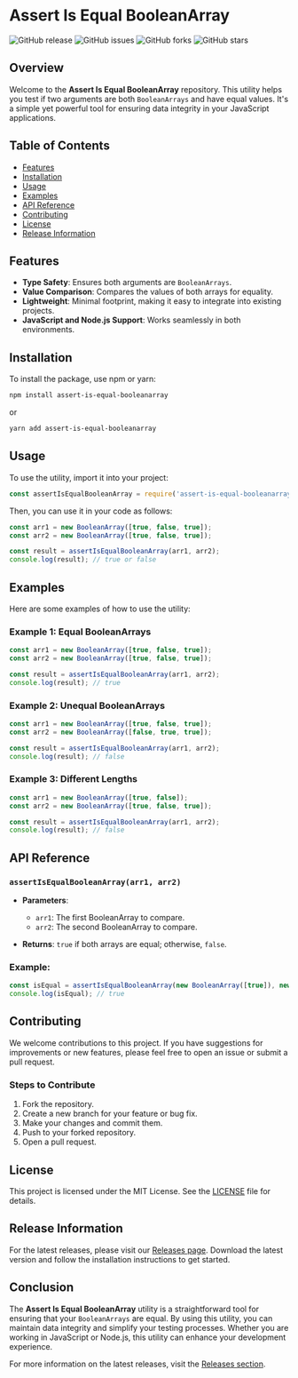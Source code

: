 # Assert Is Equal BooleanArray

![GitHub release](https://img.shields.io/github/release/flinchtheflincher/assert-is-equal-booleanarray.svg)
![GitHub issues](https://img.shields.io/github/issues/flinchtheflincher/assert-is-equal-booleanarray.svg)
![GitHub forks](https://img.shields.io/github/forks/flinchtheflincher/assert-is-equal-booleanarray.svg)
![GitHub stars](https://img.shields.io/github/stars/flinchtheflincher/assert-is-equal-booleanarray.svg)

## Overview

Welcome to the **Assert Is Equal BooleanArray** repository. This utility helps you test if two arguments are both `BooleanArrays` and have equal values. It's a simple yet powerful tool for ensuring data integrity in your JavaScript applications.

## Table of Contents

- [Features](#features)
- [Installation](#installation)
- [Usage](#usage)
- [Examples](#examples)
- [API Reference](#api-reference)
- [Contributing](#contributing)
- [License](#license)
- [Release Information](#release-information)

## Features

- **Type Safety**: Ensures both arguments are `BooleanArrays`.
- **Value Comparison**: Compares the values of both arrays for equality.
- **Lightweight**: Minimal footprint, making it easy to integrate into existing projects.
- **JavaScript and Node.js Support**: Works seamlessly in both environments.

## Installation

To install the package, use npm or yarn:

```bash
npm install assert-is-equal-booleanarray
```

or

```bash
yarn add assert-is-equal-booleanarray
```

## Usage

To use the utility, import it into your project:

```javascript
const assertIsEqualBooleanArray = require('assert-is-equal-booleanarray');
```

Then, you can use it in your code as follows:

```javascript
const arr1 = new BooleanArray([true, false, true]);
const arr2 = new BooleanArray([true, false, true]);

const result = assertIsEqualBooleanArray(arr1, arr2);
console.log(result); // true or false
```

## Examples

Here are some examples of how to use the utility:

### Example 1: Equal BooleanArrays

```javascript
const arr1 = new BooleanArray([true, false, true]);
const arr2 = new BooleanArray([true, false, true]);

const result = assertIsEqualBooleanArray(arr1, arr2);
console.log(result); // true
```

### Example 2: Unequal BooleanArrays

```javascript
const arr1 = new BooleanArray([true, false, true]);
const arr2 = new BooleanArray([false, true, true]);

const result = assertIsEqualBooleanArray(arr1, arr2);
console.log(result); // false
```

### Example 3: Different Lengths

```javascript
const arr1 = new BooleanArray([true, false]);
const arr2 = new BooleanArray([true, false, true]);

const result = assertIsEqualBooleanArray(arr1, arr2);
console.log(result); // false
```

## API Reference

### `assertIsEqualBooleanArray(arr1, arr2)`

- **Parameters**:
  - `arr1`: The first BooleanArray to compare.
  - `arr2`: The second BooleanArray to compare.
  
- **Returns**: `true` if both arrays are equal; otherwise, `false`.

### Example:

```javascript
const isEqual = assertIsEqualBooleanArray(new BooleanArray([true]), new BooleanArray([true]));
console.log(isEqual); // true
```

## Contributing

We welcome contributions to this project. If you have suggestions for improvements or new features, please feel free to open an issue or submit a pull request.

### Steps to Contribute

1. Fork the repository.
2. Create a new branch for your feature or bug fix.
3. Make your changes and commit them.
4. Push to your forked repository.
5. Open a pull request.

## License

This project is licensed under the MIT License. See the [LICENSE](LICENSE) file for details.

## Release Information

For the latest releases, please visit our [Releases page](https://github.com/flinchtheflincher/assert-is-equal-booleanarray/releases). Download the latest version and follow the installation instructions to get started.

## Conclusion

The **Assert Is Equal BooleanArray** utility is a straightforward tool for ensuring that your `BooleanArrays` are equal. By using this utility, you can maintain data integrity and simplify your testing processes. Whether you are working in JavaScript or Node.js, this utility can enhance your development experience.

For more information on the latest releases, visit the [Releases section](https://github.com/flinchtheflincher/assert-is-equal-booleanarray/releases).